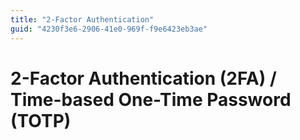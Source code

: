 ```yaml
---
title: "2-Factor Authentication"
guid: "4230f3e6-2906-41e0-969f-f9e6423eb3ae"
---
```

# 2-Factor Authentication (2FA) / Time-based One-Time Password (TOTP)

